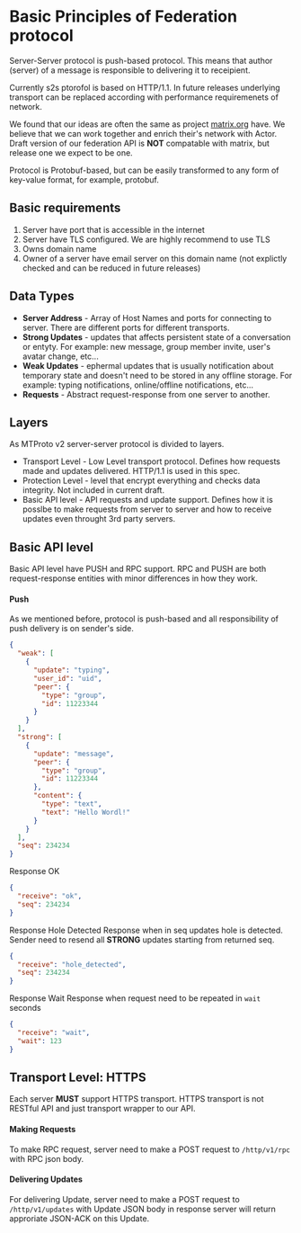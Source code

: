 # Basic Principles of Federation protocol

Server-Server protocol is push-based protocol. This means that author (server) of a message is responsible to delivering it to receipient.

Currently s2s ptorofol is based on HTTP/1.1. In future releases underlying transport can be replaced according with performance requiremenets of network.

We found that our ideas are often the same as project [matrix.org](http://matrix.org/docs/spec/r0.0.1/server_server.html) have. We believe that we can work together and enrich their's network with Actor. Draft version of our federation API is **NOT** compatable with matrix, but release one we expect to be one.

Protocol is Protobuf-based, but can be easily transformed to any form of key-value format, for example, protobuf.

## Basic requirements

1) Server have port that is accessible in the internet
2) Server have TLS configured. We are highly recommend to use TLS
3) Owns domain name
4) Owner of a server have email server on this domain name (not explictly checked and can be reduced in future releases)

## Data Types

* **Server Address** - Array of Host Names and ports for connecting to server. There are different ports for different transports.
* **Strong Updates** - updates that affects persistent state of a conversation or entyty. For example: new message, group member invite, user's avatar change, etc...
* **Weak Updates** - ephermal updates that is usually notification about temporary state and doesn't need to be stored in any offline storage. For example: typing notifications, online/offline notifications, etc...
* **Requests** - Abstract request-response from one server to another.

## Layers

As MTProto v2 server-server protocol is divided to layers.

* Transport Level - Low Level transport protocol. Defines how requests made and updates delivered. HTTP/1.1 is used in this spec.
* Protection Level - level that encrypt everything and checks data integrity. Not included in current draft.
* Basic API level - API requests and update support. Defines how it is posslbe to make requests from server to server and how to receive updates even throught 3rd party servers.

## Basic API level

Basic API level have PUSH and RPC support. RPC and PUSH are both request-response entities with minor differences in how they work.

#### Push
As we mentioned before, protocol is push-based and all responsibility of push delivery is on sender's side.

```json
{
  "weak": [
    {
      "update": "typing",
      "user_id": "uid",
      "peer": {
        "type": "group",
        "id": 11223344
      }
    }
  ],
  "strong": [
    {
      "update": "message",
      "peer": {
        "type": "group",
        "id": 11223344
      },
      "content": {
        "type": "text",
        "text": "Hello Wordl!"
      }
    }
  ],
  "seq": 234234
}
```

Response OK
```json
{
  "receive": "ok",
  "seq": 234234
}
```

Response Hole Detected
Response when in seq updates hole is detected. Sender need to resend all **STRONG** updates starting from returned seq.
```json
{
  "receive": "hole_detected",
  "seq": 234234
}
```

Response Wait
Response when request need to be repeated in `wait` seconds
```json
{
  "receive": "wait",
  "wait": 123
}
```

## Transport Level: HTTPS

Each server **MUST** support HTTPS transport. HTTPS transport is not RESTful API and just transport wrapper to our API.

#### Making Requests

To make RPC request, server need to make a POST request to ```/http/v1/rpc``` with RPC json body.

#### Delivering Updates

For delivering Update, server need to make a POST request to ```/http/v1/updates``` with Update JSON body in response server will return approriate JSON-ACK on this Update.
